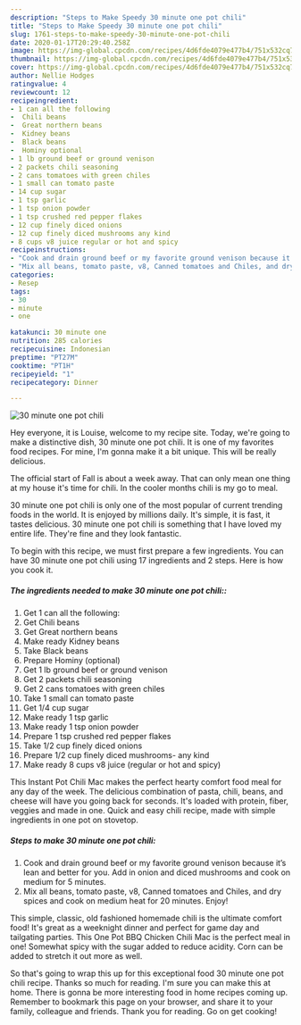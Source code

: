 ```yaml
---
description: "Steps to Make Speedy 30 minute one pot chili"
title: "Steps to Make Speedy 30 minute one pot chili"
slug: 1761-steps-to-make-speedy-30-minute-one-pot-chili
date: 2020-01-17T20:29:40.258Z
image: https://img-global.cpcdn.com/recipes/4d6fde4079e477b4/751x532cq70/30-minute-one-pot-chili-recipe-main-photo.jpg
thumbnail: https://img-global.cpcdn.com/recipes/4d6fde4079e477b4/751x532cq70/30-minute-one-pot-chili-recipe-main-photo.jpg
cover: https://img-global.cpcdn.com/recipes/4d6fde4079e477b4/751x532cq70/30-minute-one-pot-chili-recipe-main-photo.jpg
author: Nellie Hodges
ratingvalue: 4
reviewcount: 12
recipeingredient:
- 1 can all the following
-  Chili beans
-  Great northern beans
-  Kidney beans
-  Black beans
-  Hominy optional
- 1 lb ground beef or ground venison
- 2 packets chili seasoning
- 2 cans tomatoes with green chiles
- 1 small can tomato paste
- 14 cup sugar
- 1 tsp garlic
- 1 tsp onion powder
- 1 tsp crushed red pepper flakes
- 12 cup finely diced onions
- 12 cup finely diced mushrooms any kind
- 8 cups v8 juice regular or hot and spicy
recipeinstructions:
- "Cook and drain ground beef or my favorite ground venison because it’s lean and better for you. Add in onion and diced mushrooms and cook on medium for 5 minutes."
- "Mix all beans, tomato paste, v8, Canned tomatoes and Chiles, and dry spices and cook on medium heat for 20 minutes. Enjoy!"
categories:
- Resep
tags:
- 30
- minute
- one

katakunci: 30 minute one
nutrition: 285 calories
recipecuisine: Indonesian
preptime: "PT27M"
cooktime: "PT1H"
recipeyield: "1"
recipecategory: Dinner

---
```



![30 minute one pot chili](https://img-global.cpcdn.com/recipes/4d6fde4079e477b4/751x532cq70/30-minute-one-pot-chili-recipe-main-photo.jpg)

Hey everyone, it is Louise, welcome to my recipe site. Today, we're going to make a distinctive dish, 30 minute one pot chili. It is one of my favorites food recipes. For mine, I'm gonna make it a bit unique. This will be really delicious.

The official start of Fall is about a week away. That can only mean one thing at my house it&#39;s time for chili. In the cooler months chili is my go to meal.

30 minute one pot chili is only one of the most popular of current trending foods in the world. It is enjoyed by millions daily. It's simple, it is fast, it tastes delicious. 30 minute one pot chili is something that I have loved my entire life. They're fine and they look fantastic.


To begin with this recipe, we must first prepare a few ingredients. You can have 30 minute one pot chili using 17 ingredients and 2 steps. Here is how you cook it.

##### The ingredients needed to make 30 minute one pot chili::

1. Get 1 can all the following:
1. Get  Chili beans
1. Get  Great northern beans
1. Make ready  Kidney beans
1. Take  Black beans
1. Prepare  Hominy (optional)
1. Get 1 lb ground beef or ground venison
1. Get 2 packets chili seasoning
1. Get 2 cans tomatoes with green chiles
1. Take 1 small can tomato paste
1. Get 1/4 cup sugar
1. Make ready 1 tsp garlic
1. Make ready 1 tsp onion powder
1. Prepare 1 tsp crushed red pepper flakes
1. Take 1/2 cup finely diced onions
1. Prepare 1/2 cup finely diced mushrooms- any kind
1. Make ready 8 cups v8 juice (regular or hot and spicy)


This Instant Pot Chili Mac makes the perfect hearty comfort food meal for any day of the week. The delicious combination of pasta, chili, beans, and cheese will have you going back for seconds. It&#39;s loaded with protein, fiber, veggies and made in one. Quick and easy chili recipe, made with simple ingredients in one pot on stovetop. 

##### Steps to make 30 minute one pot chili:

1. Cook and drain ground beef or my favorite ground venison because it’s lean and better for you. Add in onion and diced mushrooms and cook on medium for 5 minutes.
1. Mix all beans, tomato paste, v8, Canned tomatoes and Chiles, and dry spices and cook on medium heat for 20 minutes. Enjoy!


This simple, classic, old fashioned homemade chili is the ultimate comfort food! It&#39;s great as a weeknight dinner and perfect for game day and tailgating parties. This One Pot BBQ Chicken Chili Mac is the perfect meal in one! Somewhat spicy with the sugar added to reduce acidity. Corn can be added to stretch it out more as well. 

So that's going to wrap this up for this exceptional food 30 minute one pot chili recipe. Thanks so much for reading. I'm sure you can make this at home. There is gonna be more interesting food in home recipes coming up. Remember to bookmark this page on your browser, and share it to your family, colleague and friends. Thank you for reading. Go on get cooking!
